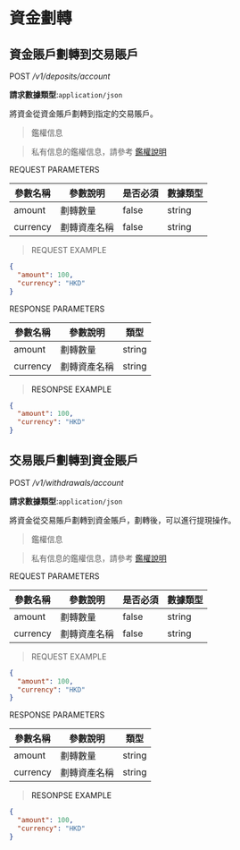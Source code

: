 # 資金劃轉

## 資金賬戶劃轉到交易賬戶


<font class="httppost">POST</font> */v1/deposits/account*


**請求數據類型**:`application/json`


將資金從資金賬戶劃轉到指定的交易賬戶。







> 鑑權信息

> 私有信息的鑑權信息，請參考 [鑑權說明](#auth)


<aside>
REQUEST PARAMETERS
</aside>

| 參數名稱 | 參數說明 | 是否必須 | 數據類型 | 
| -------- | -------- | -------- | -------- | 
|amount|劃轉數量 |false|string||
|currency|劃轉資產名稱|false|string||

> REQUEST EXAMPLE

```json
{
  "amount": 100,
  "currency": "HKD"
}
```


<aside>
RESPONSE PARAMETERS
</aside>

| 參數名稱 | 參數說明 | 類型 | 
| -------- | -------- | ----- |
|amount|劃轉數量|string|
|currency|劃轉資產名稱|string|

> <a name="ResonpseExample">RESONPSE EXAMPLE</a>

```json
{
  "amount": 100,
  "currency": "HKD"
}
```


## 交易賬戶劃轉到資金賬戶

<font class="httppost">POST</font> */v1/withdrawals/account*

**請求數據類型**:`application/json`

將資金從交易賬戶劃轉到資金賬戶，劃轉後，可以進行提現操作。







> 鑑權信息

> 私有信息的鑑權信息，請參考 [鑑權說明](#auth)


<aside>
REQUEST PARAMETERS
</aside>

| 參數名稱 | 參數說明 | 是否必須 | 數據類型 | 
| -------- | -------- | -------- | -------- | 
|amount|劃轉數量 |false|string||
|currency|劃轉資產名稱|false|string||

> REQUEST EXAMPLE

```json
{
  "amount": 100,
  "currency": "HKD"
}
```


<aside>
RESPONSE PARAMETERS
</aside>

| 參數名稱 | 參數說明 | 類型 | 
| -------- | -------- | ----- |
|amount|劃轉數量|string|
|currency|劃轉資產名稱|string|

> <a name="ResonpseExample">RESONPSE EXAMPLE</a>

```json
{
  "amount": 100,
  "currency": "HKD"
}
```
